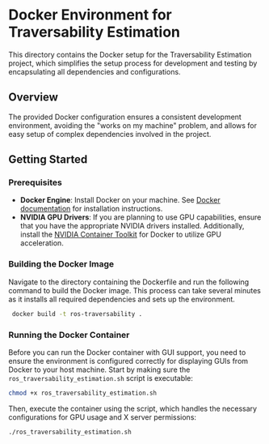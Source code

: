 # Docker Environment for Traversability Estimation

This directory contains the Docker setup for the Traversability Estimation project, which simplifies the setup process for development and testing by encapsulating all dependencies and configurations.

## Overview
The provided Docker configuration ensures a consistent development environment, avoiding the "works on my machine" problem, and allows for easy setup of complex dependencies involved in the project.

## Getting Started

### Prerequisites
- **Docker Engine**: Install Docker on your machine. See [Docker documentation](https://docs.docker.com/get-docker/) for installation instructions.
- **NVIDIA GPU Drivers**: If you are planning to use GPU capabilities, ensure that you have the appropriate NVIDIA drivers installed. Additionally, install the [NVIDIA Container Toolkit](https://github.com/NVIDIA/nvidia-docker) for Docker to utilize GPU acceleration.

### Building the Docker Image
Navigate to the directory containing the Dockerfile and run the following command to build the Docker image. This process can take several minutes as it installs all required dependencies and sets up the environment.

```bash
 docker build -t ros-traversability .
```

### Running the Docker Container

Before you can run the Docker container with GUI support, you need to ensure the environment is configured correctly for displaying GUIs from Docker to your host machine. Start by making sure the `ros_traversability_estimation.sh` script is executable:

```bash
chmod +x ros_traversability_estimation.sh
```

Then, execute the container using the script, which handles the necessary configurations for GPU usage and X server permissions:

```bash
./ros_traversability_estimation.sh
```


